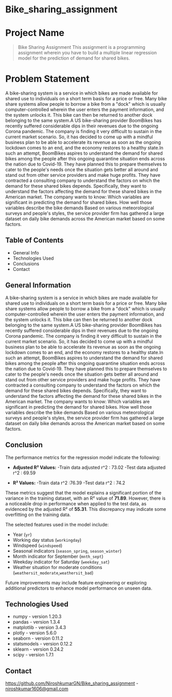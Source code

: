 # Bike_sharing_assignment

# Project Name
> Bike Sharing Assignment
This assignment is a programming assignment wherein you have to build a multiple linear regression model for the prediction of demand for shared bikes.


# Problem Statement
A bike-sharing system is a service in which bikes are made available for shared use to individuals on a short term basis for a price or free. Many bike share systems
allow people to borrow a bike from a "dock" which is usually computer-controlled wherein the user enters the payment information, and the system unlocks it. This bike 
can then be returned to another dock belonging to the same system.A US bike-sharing provider BoomBikes has recently suffered considerable dips in their revenues due to
the ongoing Corona pandemic. The company is finding it very difficult to sustain in the current market scenario. So, it has decided to come up with a mindful business 
plan to be able to accelerate its revenue as soon as the ongoing lockdown comes to an end, and the economy restores to a healthy state.In such an attempt, BoomBikes 
aspires to understand the demand for shared bikes among the people after this ongoing quarantine situation ends across the nation due to Covid-19. They have planned 
this to prepare themselves to cater to the people's needs once the situation gets better all around and stand out from other service providers and make huge profits.
They have contracted a consulting company to understand the factors on which the demand for these shared bikes depends. Specifically, they want to understand the factors
affecting the demand for these shared bikes in the American market. The company wants to know:
Which variables are significant in predicting the demand for shared bikes. How well those variables describe the bike demands Based on various meteorological surveys 
and people's styles, the service provider firm has gathered a large dataset on daily bike demands across the American market based on some factors.


## Table of Contents
* General Info
* Technologies Used
* Conclusions
* Contact


## General Information
A bike-sharing system is a service in which bikes are made available for shared use to individuals on a short term basis for a price or free. Many bike share systems
allow people to borrow a bike from a "dock" which is usually computer-controlled wherein the user enters the payment information, and the system unlocks it. This bike 
can then be returned to another dock belonging to the same system.A US bike-sharing provider BoomBikes has recently suffered considerable dips in their revenues due to
the ongoing Corona pandemic. The company is finding it very difficult to sustain in the current market scenario. So, it has decided to come up with a mindful business 
plan to be able to accelerate its revenue as soon as the ongoing lockdown comes to an end, and the economy restores to a healthy state.In such an attempt, BoomBikes 
aspires to understand the demand for shared bikes among the people after this ongoing quarantine situation ends across the nation due to Covid-19. They have planned 
this to prepare themselves to cater to the people's needs once the situation gets better all around and stand out from other service providers and make huge profits.
They have contracted a consulting company to understand the factors on which the demand for these shared bikes depends. Specifically, they want to understand the factors
affecting the demand for these shared bikes in the American market. The company wants to know:
Which variables are significant in predicting the demand for shared bikes. How well those variables describe the bike demands Based on various meteorological surveys 
and people's styles, the service provider firm has gathered a large dataset on daily bike demands across the American market based on some factors.



## Conclusion

The performance metrics for the regression model indicate the following:

- **Adjusted R² Values:**
 -Train data adjusted r^2 : 73.02
  -Test data adjusted r^2 : 69.59
  

- **R² Values:**
  -Train data  r^2 :76.39
  -Test data r^2 : 74.2

These metrics suggest that the model explains a significant portion of the variance in the training dataset, with an R² value of **71.89**. However, there is a noticeable drop in performance when applied to the test data, as evidenced by the adjusted R² of **55.31**. This discrepancy may indicate some overfitting on the training data.

The selected features used in the model include:
- Year (`yr`)
- Working day status (`workingday`)
- Windspeed (`windspeed`)
- Seasonal indicators (`season_spring`,  `season_winter`)
- Month indicator for September (`mnth_sept`)
- Weekday indicator for Saturday (`weekday_sat`)
- Weather situation for moderate conditions (`weathersit_moderate`,`weathersit_bad`)

Future improvements may include feature engineering or exploring additional predictors to enhance model performance on unseen data.



## Technologies Used
- numpy - version 1.20.3
- pandas - version 1.3.4
- matplotlib - version 3.4.3
- plotly - version 5.6.0
- seaborn - version 0.11.2
- statsmodels - version 0.12.2
- sklearn - version 0.24.2
- scipy - version 1.7.1



## Contact
https://github.com/NiroshkumarGN/Bike_sharing_assignment - niroshkumar1606@gmail.com



